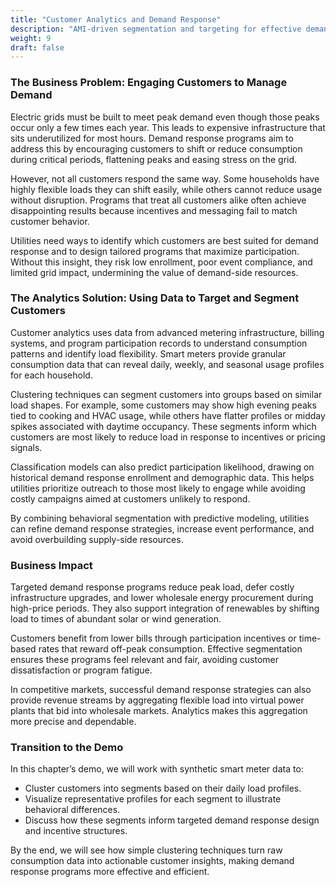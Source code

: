 ```yaml
---
title: "Customer Analytics and Demand Response"
description: "AMI-driven segmentation and targeting for effective demand response."
weight: 9
draft: false
---
```

### The Business Problem: Engaging Customers to Manage Demand

Electric grids must be built to meet peak demand even though those peaks occur only a few times each year. This leads to expensive infrastructure that sits underutilized for most hours. Demand response programs aim to address this by encouraging customers to shift or reduce consumption during critical periods, flattening peaks and easing stress on the grid.

However, not all customers respond the same way. Some households have highly flexible loads they can shift easily, while others cannot reduce usage without disruption. Programs that treat all customers alike often achieve disappointing results because incentives and messaging fail to match customer behavior.

Utilities need ways to identify which customers are best suited for demand response and to design tailored programs that maximize participation. Without this insight, they risk low enrollment, poor event compliance, and limited grid impact, undermining the value of demand-side resources.

### The Analytics Solution: Using Data to Target and Segment Customers

Customer analytics uses data from advanced metering infrastructure, billing systems, and program participation records to understand consumption patterns and identify load flexibility. Smart meters provide granular consumption data that can reveal daily, weekly, and seasonal usage profiles for each household.

Clustering techniques can segment customers into groups based on similar load shapes. For example, some customers may show high evening peaks tied to cooking and HVAC usage, while others have flatter profiles or midday spikes associated with daytime occupancy. These segments inform which customers are most likely to reduce load in response to incentives or pricing signals.

Classification models can also predict participation likelihood, drawing on historical demand response enrollment and demographic data. This helps utilities prioritize outreach to those most likely to engage while avoiding costly campaigns aimed at customers unlikely to respond.

By combining behavioral segmentation with predictive modeling, utilities can refine demand response strategies, increase event performance, and avoid overbuilding supply-side resources.

### Business Impact

Targeted demand response programs reduce peak load, defer costly infrastructure upgrades, and lower wholesale energy procurement during high-price periods. They also support integration of renewables by shifting load to times of abundant solar or wind generation.

Customers benefit from lower bills through participation incentives or time-based rates that reward off-peak consumption. Effective segmentation ensures these programs feel relevant and fair, avoiding customer dissatisfaction or program fatigue.

In competitive markets, successful demand response strategies can also provide revenue streams by aggregating flexible load into virtual power plants that bid into wholesale markets. Analytics makes this aggregation more precise and dependable.

### Transition to the Demo

In this chapter’s demo, we will work with synthetic smart meter data to:

* Cluster customers into segments based on their daily load profiles.
* Visualize representative profiles for each segment to illustrate behavioral differences.
* Discuss how these segments inform targeted demand response design and incentive structures.

By the end, we will see how simple clustering techniques turn raw consumption data into actionable customer insights, making demand response programs more effective and efficient.
